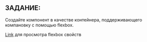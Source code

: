## ЗАДАНИЕ: 

Создайте компонент в качестве контейнера, поддерживающего компановку с помощью flexbox.

[Link](https://reactnative.dev/docs/flexbox) для просмотра flexbox свойств

